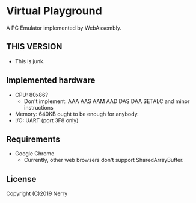 # Virtual Playground

A PC Emulator implemented by WebAssembly.

## THIS VERSION

- This is junk.

## Implemented hardware

- CPU: 80x86?
  - Don't implement: AAA AAS AAM AAD DAS DAA SETALC and minor instructions
- Memory: 640KB ought to be enough for anybody.
- I/O: UART (port 3F8 only)

## Requirements

- Google Chrome
  - Currently, other web browsers don't support SharedArrayBuffer.

## License

Copyright (C)2019 Nerry
